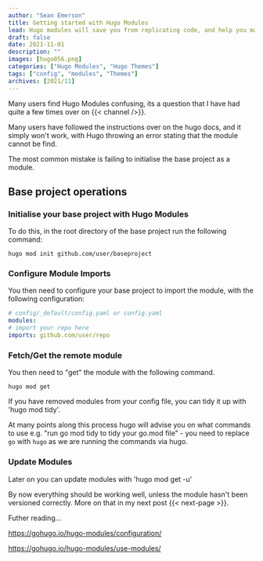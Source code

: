 ```yaml
---
author: "Sean Emerson"
title: Getting started with Hugo Modules
lead: Hugo modules will save you from replicating code, and help you manage dependencies across project much easier. 
draft: false
date: 2021-11-01
description: ""
images: [hugo056.png]
categories: ["Hugo Modules", "Hugo Themes"]
tags: ["config", "modules", "Themes"]
archives: [2021/11]
---
```

Many users find Hugo Modules confusing, its a question that I have had quite a few times over on {{< channel />}}.

Many users have followed the instructions over on the hugo docs, and it simply won't work, with Hugo throwing an error stating that the module cannot be find.

The most common mistake is failing to initialise the base project as a module.

## Base project operations

### Initialise your base project with Hugo Modules

To do this, in the root directory of the base project run the following command:

`hugo mod init github.com/user/baseproject`

### Configure Module Imports

You then need to configure your base project to import the module, with the following configuration:

```YAML
# config/_default/config.yaml or config.yaml
modules:
# import your repo here
imports: github.com/user/repo
```

### Fetch/Get the remote module

You then need to "get" the module with the following command.

`hugo mod get`

If you have removed modules from your config file, you can tidy it up with 'hugo mod tidy'.

At many points along this process hugo will advise you on what commands to use e.g. "run go mod tidy to tidy your go.mod file" - you need to replace `go` with `hugo` as we are running the commands via hugo.

### Update Modules

Later on you can update modules with 'hugo mod get -u'

By now everything should be working well, unless the module hasn't been versioned correctly. More on that in my next post {{< next-page >}}.

Futher reading...

<https://gohugo.io/hugo-modules/configuration/>

<https://gohugo.io/hugo-modules/use-modules/>
